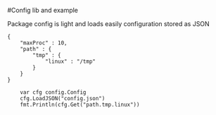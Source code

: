 #Config lib and example

Package config is light and loads easily configuration stored as JSON

```
{
    "maxProc" : 10,
    "path" : {
        "tmp" : {
            "linux" : "/tmp"
        }
    }
}
```

```
	var cfg config.Config
	cfg.LoadJSON("config.json")
	fmt.Println(cfg.Get("path.tmp.linux"))
```        
